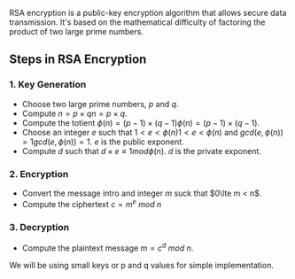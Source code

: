 RSA encryption is a public-key encryption algorithm that allows secure data transmission. It's based on the mathematical difficulty of factoring the product of two large prime numbers. 

## Steps in RSA Encryption

### 1. Key Generation
* Choose two large prime numbers, $p$ and $q$.
* Compute $n=p×qn=p×q$.
* Compute the totient $ϕ(n)=(p−1)×(q−1)ϕ(n)=(p−1)×(q−1)$.
* Choose an integer $e$ such that $1 < e < ϕ(n) 1 < e < ϕ(n)$ and $gcd(e,ϕ(n))=1gcd(e,ϕ(n))=1$. $e$ is the public exponent.
* Compute $d$ such that $d\times e ≡ 1 mod ϕ(n)$. $d$ is the private exponent.

### 2. Encryption

* Convert the message intro and integer $m$ suck that $0\lte m < n$.
* Compute the ciphertext $c=m^e\ mod\ n$

### 3. Decryption
* Compute the plaintext message $m=c^d\ mod\ n$.

We will be using small keys or p and q values for simple implementation.

